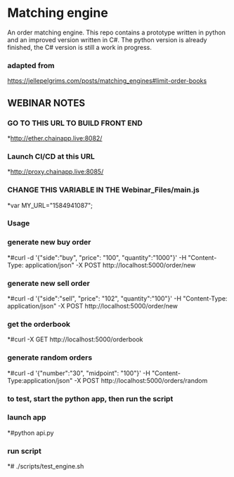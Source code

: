 # Matching engine

An order matching engine. This repo contains a prototype written in python and an improved version written in C#. The python version is already finished, the C# version is still a work in progress.

### adapted from
https://jellepelgrims.com/posts/matching_engines#limit-order-books

## WEBINAR NOTES
### GO TO THIS URL TO BUILD FRONT END
*http://ether.chainapp.live:8082/
### Launch CI/CD at this URL
*http://proxy.chainapp.live:8085/    
### CHANGE THIS VARIABLE IN THE Webinar_Files/main.js
*var MY_URL="1584941087";

### Usage
### generate new buy order
*#curl -d '{"side":"buy", "price": "100", "quantity":"1000"}' -H "Content-Type: application/json" -X POST http://localhost:5000/order/new

### generate new sell order
*#curl -d '{"side":"sell", "price": "102", "quantity":"100"}' -H "Content-Type: application/json" -X POST http://localhost:5000/order/new

### get the orderbook
*#curl -X GET http://localhost:5000/orderbook

### generate random orders
*#curl -d '{"number":"30", "midpoint": "100"}' -H "Content-Type:application/json" -X POST http://localhost:5000/orders/random

### to test, start the python app, then run the script
### launch app
*#python api.py

### run script
*# ./scripts/test_engine.sh

